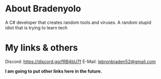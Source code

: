 # About Bradenyolo
A C# developer that creates random tools and viruses.
A random stupid idiot that is trying to learn tech 
# My links & others
Discord: https://discord.gg/fRB4bU7f
E-Mail: lebronbraden52@gmail.com 

**I am going to put other links here in the future.**
